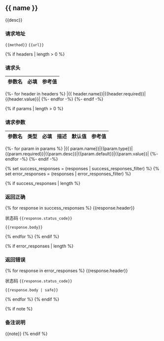 ## {{ name }}

{{desc}}

### 请求地址

`{{method}}`  `{{url}}`


{% if headers | length > 0 %}
### 请求头

| 参数名  | 必填 | 参考值                           |
| ------- | ---- | -------------------------------- |
{%- for header in headers %}
|{{ header.name}}|{{header.required}}|{{header.value}}|
{%- endfor -%}
{%- endif -%}

{% if params | length > 0 %}

### 请求参数

| 参数名   | 类型   | 必填 | 描述 | 默认值 | 参考值 |
| -------- | ------ | ---- | ---- | ------ | ------ |
{%- for param in params %}
|{{ param.name}}|{{param.type}}|{{param.required}}|{{param.desc}}|{{param.default}}|{{param.value}}|
{%- endfor -%}
{%- endif -%}


{% set success_responses = (responses |  success_responses_filter) %}
{% set error_responses = (responses |  error_responses_filter) %}

{% if success_responses | length %}
### 返回正确
{% for response in success_responses %}
{{response.header}}

状态码 `{{response.status_code}}`

```{{response.type}}
{{response.body}}
```
{% endfor %}
{% endif %}

{% if error_responses | length %}
### 返回错误
{% for response in error_responses %}
{{response.header}}

状态码 `{{response.status_code}}`

```{{response.type}}
{{response.body | safe}}
```
{% endfor %}
{% endif %}


{% if note %}
### 备注说明

{{note}}
{% endif %}